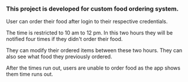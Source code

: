 ### This project is developed for custom food ordering system.

User can order their food after login to their respective credentials.

The time is restricted to 10 am to 12 pm. In this two hours they will be notified four times if they didn't order their food.

They can modify their ordered items between these two hours. They can also see what food they previously ordered.

After the times run out, users are unable to order food as the app shows them time runs out.


